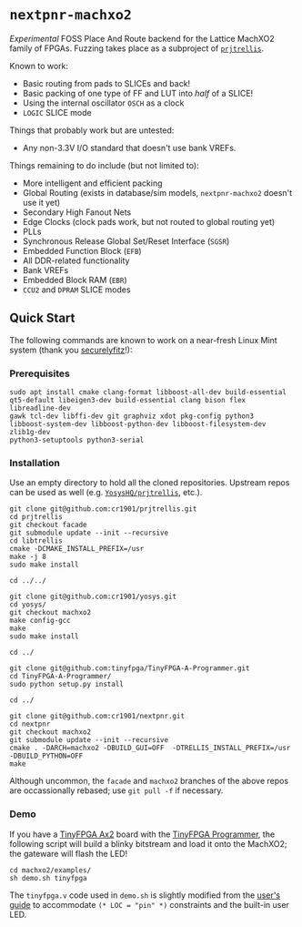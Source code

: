 # `nextpnr-machxo2`

_Experimental_ FOSS Place And Route backend for the Lattice MachXO2 family of
FPGAs. Fuzzing takes place as a subproject of [`prjtrellis`](https://github.com/YosysHQ/prjtrellis).

Known to work:

* Basic routing from pads to SLICEs and back!
* Basic packing of one type of FF and LUT into _half_ of a SLICE!
* Using the internal oscillator `OSCH` as a clock
* `LOGIC` SLICE mode

Things that probably work but are untested:

* Any non-3.3V I/O standard that doesn't use bank VREFs.

Things remaining to do include (but not limited to):

* More intelligent and efficient packing
* Global Routing (exists in database/sim models, `nextpnr-machxo2` doesn't use
  it yet)
* Secondary High Fanout Nets
* Edge Clocks (clock pads work, but not routed to global routing yet)
* PLLs
* Synchronous Release Global Set/Reset Interface (`SGSR`)
* Embedded Function Block (`EFB`)
* All DDR-related functionality
* Bank VREFs
* Embedded Block RAM (`EBR`)
* `CCU2` and `DPRAM` SLICE modes

## Quick Start

The following commands are known to work on a near-fresh Linux Mint system
(thank you [securelyfitz](https://twitter.com/securelyfitz)!):

### Prerequisites

```
sudo apt install cmake clang-format libboost-all-dev build-essential
qt5-default libeigen3-dev build-essential clang bison flex libreadline-dev
gawk tcl-dev libffi-dev git graphviz xdot pkg-config python3
libboost-system-dev libboost-python-dev libboost-filesystem-dev zlib1g-dev
python3-setuptools python3-serial
```

### Installation

Use an empty directory to hold all the cloned repositories. Upstream repos
can be used as well (e.g. [`YosysHQ/prjtrellis`](https://github.com/YosysHQ/prjtrellis),
etc.).

```
git clone git@github.com:cr1901/prjtrellis.git
cd prjtrellis
git checkout facade
git submodule update --init --recursive
cd libtrellis
cmake -DCMAKE_INSTALL_PREFIX=/usr
make -j 8
sudo make install

cd ../../

git clone git@github.com:cr1901/yosys.git
cd yosys/
git checkout machxo2
make config-gcc
make
sudo make install

cd ../

git clone git@github.com:tinyfpga/TinyFPGA-A-Programmer.git
cd TinyFPGA-A-Programmer/
sudo python setup.py install

cd ../

git clone git@github.com:cr1901/nextpnr.git
cd nextpnr
git checkout machxo2
git submodule update --init --recursive
cmake . -DARCH=machxo2 -DBUILD_GUI=OFF  -DTRELLIS_INSTALL_PREFIX=/usr -DBUILD_PYTHON=OFF 
make
```

Although uncommon, the `facade` and `machxo2` branches of the above repos are
occassionally rebased; use `git pull -f` if necessary.

### Demo

If you have a [TinyFPGA Ax2](https://store.tinyfpga.com/products/tinyfpga-a2) board
with the [TinyFPGA Programmer](https://store.tinyfpga.com/products/tinyfpga-programmer),
the following script will build a blinky bitstream and load it onto the
MachXO2; the gateware will flash the LED!

```
cd machxo2/examples/
sh demo.sh tinyfpga
```

The `tinyfpga.v` code used in `demo.sh` is slightly modified from the
[user's guide](https://tinyfpga.com/a-series-guide.html) to accommodate
`(* LOC = "pin" *)` constraints and the built-in user LED.
